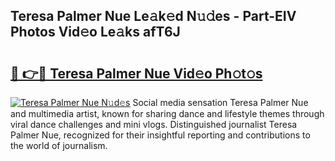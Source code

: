 ## Teresa Palmer Nue Le𝚊k𝚎d N𝚞𝚍es - Part-EIV Photos Vid𝚎o Le𝚊ks afT6J

# <h2><a href="http://fb6wxq.evod.top/?m=Teresa+Palmer+Nue">🔗 👉🔴 Teresa Palmer Nue Vid𝚎o Ph𝚘t𝚘s</a></h2>

[![Teresa Palmer Nue N𝚞d𝚎s](https://i.imgur.com/8V9OHl7.gif)](http://fb6wxq.evod.top/?m=Teresa+Palmer+Nue)
Social media sensation Teresa Palmer Nue and multimedia artist, known for sharing dance and lifestyle themes through viral dance challenges and mini vlogs. Distinguished journalist Teresa Palmer Nue, recognized for their insightful reporting and contributions to the world of journalism. 
